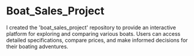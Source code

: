 # Boat_Sales_Project
I created the 'boat_sales_project' repository to provide an interactive platform for exploring and comparing various boats. Users can access detailed specifications, compare prices, and make informed decisions for their boating adventures. 
